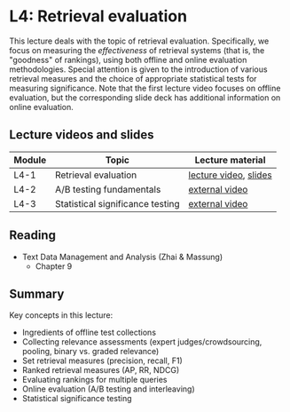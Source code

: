 # L4: Retrieval evaluation

This lecture deals with the topic of retrieval evaluation. Specifically, we focus on measuring the *effectiveness* of retrieval systems (that is, the "goodness" of rankings), using both offline and online evaluation methodologies. Special attention is given to the introduction of various retrieval measures and the choice of appropriate statistical tests for measuring significance.
Note that the first lecture video focuses on offline evaluation, but the corresponding slide deck has additional information on online evaluation.

## Lecture videos and slides

| **Module** | **Topic** | **Lecture material** | 
| -- | -- | -- | 
| L4-1 | Retrieval evaluation | [lecture video](https://youtu.be/b8KoTQYDjxA), [slides](https://speakerdeck.com/kbalog/information-retrieval-and-text-mining-2021-retrieval-evaluation) |
| L4-2 | A/B testing fundamentals | [external video](https://youtu.be/VpTlNRUcIDo) |
| L4-3 | Statistical significance testing | [external video](https://youtu.be/YEmiWfk9KRo) |

## Reading

  * Text Data Management and Analysis (Zhai & Massung)
    - Chapter 9
  
## Summary

Key concepts in this lecture:

  * Ingredients of offline test collections
  * Collecting relevance assessments (expert judges/crowdsourcing, pooling, binary vs. graded relevance)
  * Set retrieval measures (precision, recall, F1)
  * Ranked retrieval measures (AP, RR, NDCG)
  * Evaluating rankings for multiple queries
  * Online evaluation (A/B testing and interleaving)
  * Statistical significance testing
